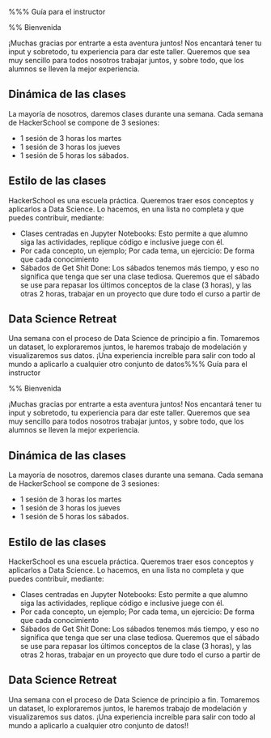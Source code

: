 %%% Guía para el instructor

%% Bienvenida

¡Muchas gracias por entrarte a esta aventura juntos! Nos encantará tener tu
input y sobretodo, tu experiencia para dar este taller. Queremos que sea muy 
sencillo para todos nosotros trabajar juntos, y sobre todo, que los alumnos 
se lleven la mejor experiencia.

## Dinámica de las clases

La mayoría de nosotros, daremos clases durante una semana. Cada semana de HackerSchool
se compone de 3 sesiones:

- 1 sesión de 3 horas los martes
- 1 sesión de 3 horas los jueves
- 1 sesión de 5 horas los sábados.


## Estilo de las clases

HackerSchool es una escuela práctica. Queremos traer esos conceptos y aplicarlos
a Data Science. Lo hacemos, en una lista no completa y que puedes contribuir, mediante:

- Clases centradas en Jupyter Notebooks: Esto permite a que alumno siga las actividades, 
replique código e inclusive juege con él.
- Por cada concepto, un ejemplo; Por cada tema, un ejercicio: De forma que cada 
conocimiento
- Sábados de Get Shit Done: Los sábados tenemos más tiempo, y eso no significa que
tenga que ser una clase tediosa. Queremos que el sábado se use para repasar los 
últimos conceptos de la clase (3 horas), y las otras 2 horas, trabajar en un proyecto
que dure todo el curso a partir de 


## Data Science Retreat

Una semana con el proceso de Data Science de principio a fin.  Tomaremos un dataset,
lo exploraremos juntos, le haremos trabajo de modelación y visualizaremos sus datos. 
¡Una experiencia increíble para salir con todo al mundo a aplicarlo a cualquier otro
conjunto de datos%%% Guía para el instructor

%% Bienvenida

¡Muchas gracias por entrarte a esta aventura juntos! Nos encantará tener tu
input y sobretodo, tu experiencia para dar este taller. Queremos que sea muy 
sencillo para todos nosotros trabajar juntos, y sobre todo, que los alumnos 
se lleven la mejor experiencia.

## Dinámica de las clases

La mayoría de nosotros, daremos clases durante una semana. Cada semana de HackerSchool
se compone de 3 sesiones:

- 1 sesión de 3 horas los martes
- 1 sesión de 3 horas los jueves
- 1 sesión de 5 horas los sábados.


## Estilo de las clases

HackerSchool es una escuela práctica. Queremos traer esos conceptos y aplicarlos
a Data Science. Lo hacemos, en una lista no completa y que puedes contribuir, mediante:

- Clases centradas en Jupyter Notebooks: Esto permite a que alumno siga las actividades, 
replique código e inclusive juege con él.
- Por cada concepto, un ejemplo; Por cada tema, un ejercicio: De forma que cada 
conocimiento
- Sábados de Get Shit Done: Los sábados tenemos más tiempo, y eso no significa que
tenga que ser una clase tediosa. Queremos que el sábado se use para repasar los 
últimos conceptos de la clase (3 horas), y las otras 2 horas, trabajar en un proyecto
que dure todo el curso a partir de 


## Data Science Retreat

Una semana con el proceso de Data Science de principio a fin.  Tomaremos un dataset,
lo exploraremos juntos, le haremos trabajo de modelación y visualizaremos sus datos. 
¡Una experiencia increíble para salir con todo al mundo a aplicarlo a cualquier otro
conjunto de datos!!
